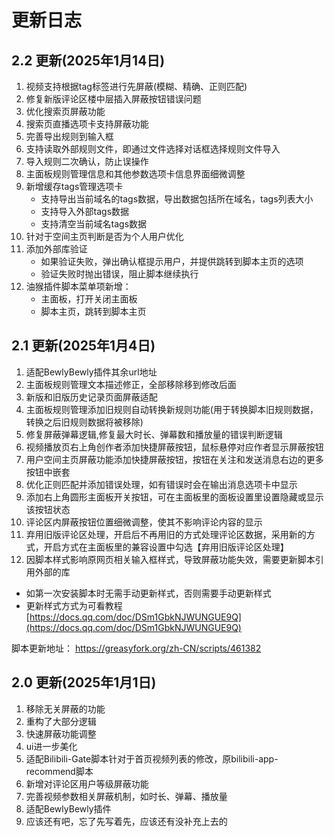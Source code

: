 # 更新日志

## 2.2 更新(2025年1月14日)
1. 视频支持根据tag标签进行先屏蔽(模糊、精确、正则匹配)
2. 修复新版评论区楼中层插入屏蔽按钮错误问题
3. 优化搜索页屏蔽功能
4. 搜索页直播选项卡支持屏蔽功能
5. 完善导出规则到输入框
6. 支持读取外部规则文件，即通过文件选择对话框选择规则文件导入
7. 导入规则二次确认，防止误操作
8. 主面板规则管理信息和其他参数选项卡信息界面细微调整
9. 新增缓存tags管理选项卡
   - 支持导出当前域名的tags数据，导出数据包括所在域名，tags列表大小
   - 支持导入外部tags数据
   - 支持清空当前域名tags数据
10. 针对于空间主页判断是否为个人用户优化
11. 添加外部库验证
    - 如果验证失败，弹出确认框提示用户，并提供跳转到脚本主页的选项
    - 验证失败时抛出错误，阻止脚本继续执行
12. 油猴插件脚本菜单项新增： 
    - 主面板，打开关闭主面板
    - 脚本主页，跳转到脚本主页

## 2.1 更新(2025年1月4日)
1. 适配BewlyBewly插件其余url地址
2. 主面板规则管理文本描述修正，全部移除移到修改后面
3. 新版和旧版历史记录页面屏蔽适配
4. 主面板规则管理添加旧规则自动转换新规则功能(用于转换脚本旧规则数据，转换之后旧规则数据将被移除)
5. 修复屏蔽弹幕逻辑,修复最大时长、弹幕数和播放量的错误判断逻辑
6. 视频播放页右上角创作者添加快捷屏蔽按钮，鼠标悬停对应作者显示屏蔽按钮
7. 用户空间主页屏蔽功能添加快捷屏蔽按钮，按钮在关注和发送消息右边的更多按钮中嵌套
8. 优化正则匹配并添加错误处理，如有错误时会在输出消息选项卡中显示
9. 添加右上角圆形主面板开关按钮，可在主面板里的面板设置里设置隐藏或显示该按钮状态
10. 评论区内屏蔽按钮位置细微调整，使其不影响评论内容的显示
11. 弃用旧版评论区处理，开启后不再用旧的方式处理评论区数据，采用新的方式，开启方式在主面板里的兼容设置中勾选【弃用旧版评论区处理】
12. 因脚本样式影响原网页相关输入框样式，导致屏蔽功能失效，需要更新脚本引用外部的库
- 如第一次安装脚本时无需手动更新样式，否则需要手动更新样式
- 更新样式方式为可看教程[https://docs.qq.com/doc/DSm1GbkNJWUNGUE9Q](https://docs.qq.com/doc/DSm1GbkNJWUNGUE9Q)

脚本更新地址： https://greasyfork.org/zh-CN/scripts/461382

## 2.0 更新(2025年1月1日)
1. 移除无关屏蔽的功能
2. 重构了大部分逻辑
3. 快速屏蔽功能调整
4. ui进一步美化
5. 适配Bilibili-Gate脚本针对于首页视频列表的修改，原bilibili-app-recommend脚本
6. 新增对评论区用户等级屏蔽功能
7. 完善视频参数相关屏蔽机制，如时长、弹幕、播放量
8. 适配BewlyBewly插件
9. 应该还有吧，忘了先写着先，应该还有没补充上去的
